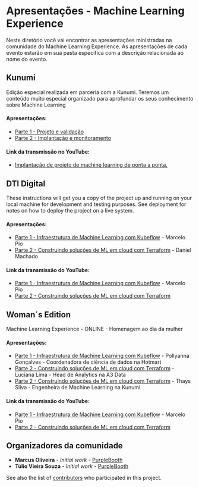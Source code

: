 # Apresentações - Machine Learning Experience

Neste diretório você vai encontrar as apresentações ministradas na comunidade do Machine Learning Experience. As apresentações de cada evento estarão em sua pasta especifica com a descrição relacionada ao nome do evento.

## Kunumi

Edição especial realizada em parceria com a Kunumi. Teremos um conteúdo muito especial organizado para aprofundar os seus conhecimento sobre Machine Learning

#### Apresentações:


* [Parte 1 - Projeto e validação](https://github.com/MarcusWiilo/Machine-Learning-Experience/blob/master/Presentations/Kunumi/1%20-%20Projeto%20e%20validac%CC%A7a%CC%83o.pdf)
* [Parte 2 - Implantação e monitoramento](https://github.com/MarcusWiilo/Machine-Learning-Experience/blob/master/Presentations/Kunumi/2%20-%20Implantac%CC%A7a%CC%83o%20e%20Monitoramento.pdf)

#### Link da transmissão no YouTube:

* [Implantação de projeto de machine learning de ponta a ponta.](https://www.youtube.com/watch?v=NtTloC1xwqA)

## DTI Digital

These instructions will get you a copy of the project up and running on your local machine for development and testing purposes. See deployment for notes on how to deploy the project on a live system.

#### Apresentações:

* [Parte 1 - Infraestrutura de Machine Learning com Kubeflow](https://github.com/MarcusWiilo/Machine-Learning-Experience/blob/master/Presentations/DTI%20Digital/Marcelo%20Pio%20Infraestrutura%20de%20ML%20com%20Kubeflow_.pdf) - Marcelo Pio
* [Parte 2 - Construindo soluções de ML em cloud com Terraform](https://github.com/MarcusWiilo/Machine-Learning-Experience/blob/master/Presentations/DTI%20Digital/Daniel%20Machado%20Terraform%20as%20ML%20IaC.pdf) - Daniel Machado

#### Link da transmissão do YouTube:

* [Parte 1 - Infraestrutura de Machine Learning com Kubeflow](https://www.youtube.com/watch?v=uA0ykZLvRFY) - Marcelo Pio
* [Parte 2 - Construindo soluções de ML em cloud com Terraform](https://www.youtube.com/watch?v=QThSorW2pyQ&t=1s)


## Woman´s Edition

Machine Learning Experience - ONLINE - Homenagem ao dia da mulher

#### Apresentações:

* [Parte 1 - Infraestrutura de Machine Learning com Kubeflow](https://github.com/MarcusWiilo/Machine-Learning-Experience/blob/master/Presentations/DTI%20Digital/Marcelo%20Pio%20Infraestrutura%20de%20ML%20com%20Kubeflow_.pdf) - Pollyanna Gonçalves - Coordenadora de ciência de dados na Hotmart
* [Parte 2 - Construindo soluções de ML em cloud com Terraform](https://github.com/MarcusWiilo/Machine-Learning-Experience/blob/master/Presentations/DTI%20Digital/Daniel%20Machado%20Terraform%20as%20ML%20IaC.pdf) - Luciana Lima - Head de Analytics na A3 Data
* [Parte 2 - Construindo soluções de ML em cloud com Terraform](https://github.com/MarcusWiilo/Machine-Learning-Experience/blob/master/Presentations/DTI%20Digital/Daniel%20Machado%20Terraform%20as%20ML%20IaC.pdf) - Thays Silva - Engenheira de Machine Learning na Kunumi

#### Link da transmissão do YouTube:

* [Parte 1 - Infraestrutura de Machine Learning com Kubeflow](https://www.youtube.com/watch?v=uA0ykZLvRFY) - Marcelo Pio
* [Parte 2 - Construindo soluções de ML em cloud com Terraform](https://www.youtube.com/watch?v=QThSorW2pyQ&t=1s)

## Organizadores da comunidade

* **Marcus Oliveira** - *Initial work* - [PurpleBooth](https://github.com/PurpleBooth)
* **Túlio Vieira Souza** - *Initial work* - [PurpleBooth](https://github.com/PurpleBooth)


See also the list of [contributors](https://github.com/your/project/contributors) who participated in this project.

